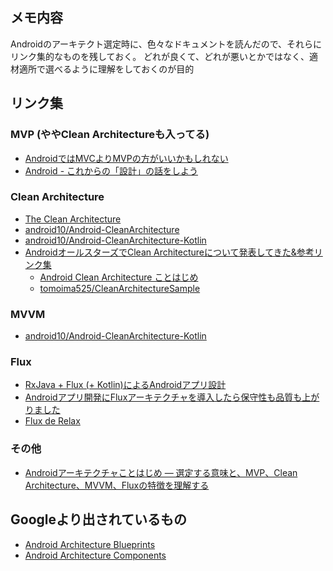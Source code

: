 ## メモ内容
Androidのアーキテクト選定時に、色々なドキュメントを読んだので、それらにリンク集的なものを残しておく。
どれが良くて、どれが悪いとかではなく、適材適所で選べるように理解をしておくのが目的

## リンク集

### MVP (ややClean Architectureも入ってる)
* [AndroidではMVCよりMVPの方がいいかもしれない](http://konifar.hatenablog.com/entry/2015/04/17/010606)
* [Android - これからの「設計」の話をしよう](https://tech.recruit-mp.co.jp/mobile/android-architecture/)

### Clean Architecture
* [The Clean Architecture](https://8thlight.com/blog/uncle-bob/2012/08/13/the-clean-architecture.html)
* [android10/Android-CleanArchitecture](https://github.com/android10/Android-CleanArchitecture)
* [android10/Android-CleanArchitecture-Kotlin](https://github.com/android10/Android-CleanArchitecture-Kotlin)
* [AndroidオールスターズでClean Architectureについて発表してきた&参考リンク集](http://tomoima525.hatenablog.com/entry/2015/08/13/190731)
  * [Android Clean Architecture ことはじめ](https://www.slideshare.net/tomoakiimai2/android-cleanarchitecture)
  * [tomoima525/CleanArchitectureSample](https://github.com/tomoima525/CleanArchitectureSample)

### MVVM
* [android10/Android-CleanArchitecture-Kotlin](https://github.com/android10/Android-CleanArchitecture-Kotlin)

### Flux
* [RxJava + Flux (+ Kotlin)によるAndroidアプリ設計](https://qiita.com/satorufujiwara/items/cbf304891daec87ba5b7)
* [Androidアプリ開発にFluxアーキテクチャを導入したら保守性も品質も上がりました](https://tech.starttoday-tech.com/entry/android-flux)
* [Flux de Relax](https://speakerdeck.com/ogaclejapan/flux-de-relax)

### その他
* [Androidアーキテクチャことはじめ ― 選定する意味と、MVP、Clean Architecture、MVVM、Fluxの特徴を理解する](https://employment.en-japan.com/engineerhub/entry/2018/01/17/110000)

## Googleより出されているもの
* [Android Architecture Blueprints](https://github.com/googlesamples/android-architecture)
* [Android Architecture Components](https://developer.android.com/topic/libraries/architecture/)
